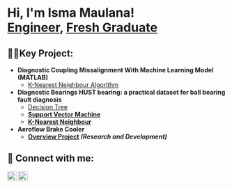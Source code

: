 <h1>Hi, I'm Isma Maulana! <br/><a href="https://github.com/IsmaMaulana">Engineer</a>, <a href="https://www.linkedin.com/in/ismamaulanas/">Fresh Graduate</a>

<h2>👨‍💻Key Project:</h2>

- <b>Diagnostic Coupling Missalignment With Machine Learning Model (MATLAB)</b>
  - [K-Nearest Neighbour Algorithm](https://github.com/IsmaMaulana/Diagnostic-Coupling-Missalignment-With-Machine-Learning-Model-MATLAB-)
- <b>Diagnostic Bearings HUST bearing: a practical dataset for ball bearing fault diagnosis</b>
  - [Decision Tree](https://github.com/IsmaMaulana/Bearing-Analysis) <b>
  - [Support Vector Machine](https://github.com/IsmaMaulana/Bearing-Analysis-SVM) <b>
  - [K-Nearest Neighbour](https://github.com/IsmaMaulana/Bearing-Analysis-KNN) <b>
- <b>Aeroflow Brake Cooler</b>
  - [Overview Project](https://github.com/IsmaMaulana/Aeroflow-Brake-Cooler/blob/main/README.md) <b><i>(Research and Development)</b></i>

<h2> 🤳 Connect with me:</h2>

[<img align="left" alt="JoshMadakor | LinkedIn" width="22px" src="https://cdn.jsdelivr.net/npm/simple-icons@v3/icons/linkedin.svg" />][linkedin]
[<img align="left" alt="JoshMadakor | Instagram" width="22px" src="https://cdn.jsdelivr.net/npm/simple-icons@v3/icons/instagram.svg" />][instagram]

[instagram]: https://www.instagram.com/ismamaulana_s/
[linkedin]: https://www.linkedin.com/in/ismamaulana/

<!--
**joshmadakor1/joshmadakor1** is a ✨ _special_ ✨ repository because its `README.md` (this file) appears on your GitHub profile.

Here are some ideas to get you started:

- 🔭 I’m currently working on ...
- 🌱 I’m currently learning ...
- 👯 I’m looking to collaborate on ...
- 🤔 I’m looking for help with ...
- 💬 Ask me about ...
- 📫 How to reach me: ...
- 😄 Pronouns: ...
- ⚡ Fun fact: ...
-->
